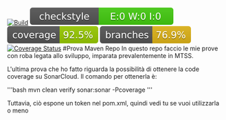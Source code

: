 [![Build](https://github.com/Rickyz03/ProvaMavenRepo/actions/workflows/build.yml/badge.svg)](https://github.com/Rickyz03/ProvaMavenRepo/actions/workflows/build.yml)
![checkstyle](.github/ReadmeBadges/checkstyle-result.svg)
![coverage](.github/ReadmeBadges/jacoco.svg)
![branches_coverage](.github/ReadmeBadges/branches.svg)
[![Coverage Status](https://coveralls.io/repos/github/Rickyz03/ProvaMavenRepo/badge.svg?branch=master)](https://coveralls.io/github/Rickyz03/ProvaMavenRepo?branch=master)
#Prova Maven Repo
In questo repo faccio le mie prove con roba legata allo sviluppo, imparata prevalentemente in MTSS.  

L'ultima prova che ho fatto riguarda la possibilità di ottenere la code coverage su SonarCloud.
Il comando per ottenerla è:

'''bash
mvn clean verify sonar:sonar -Pcoverage
'''

Tuttavia, ciò espone un token nel pom.xml, quindi vedi tu se vuoi utilizzarla o meno
